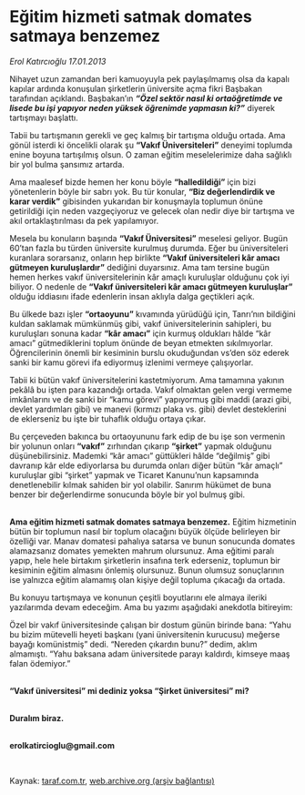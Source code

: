 # Eğitim hizmeti satmak domates satmaya benzemez

*Erol Katırcıoğlu 17.01.2013*

<div class="yazi"><p>Nihayet uzun zamandan beri kamuoyuyla pek paylaşılmamış olsa da kapalı kapılar ardında konuşulan şirketlerin üniversite açma fikri Başbakan tarafından açıklandı. Başbakan’ın <b><i>“Özel sektör nasıl ki ortaöğretimde ve lisede bu işi yapıyor neden yüksek öğrenimde yapmasın ki?”</i></b> diyerek tartışmayı başlattı. </p>
<p>Tabii bu tartışmanın gerekli ve geç kalmış bir tartışma olduğu ortada. Ama gönül isterdi ki öncelikli olarak şu <b>“Vakıf Üniversiteleri”</b> deneyimi toplumda enine boyuna tartışılmış olsun. O zaman eğitim meselelerimize daha sağlıklı bir yol bulma şansımız artarda.</p>
<p>Ama maalesef bizde hemen her konu böyle <b>“halledildiği”</b> için bizi yönetenlerin böyle bir sabrı yok. Bu tür konular, <b>“Biz değerlendirdik ve karar verdik”</b> gibisinden yukarıdan bir konuşmayla toplumun önüne getirildiği için neden vazgeçiyoruz ve gelecek olan nedir diye bir tartışma ve akıl ortaklaştırılması da pek yapılamıyor. </p>
<p>Mesela bu konuların başında <b>“Vakıf Üniversitesi”</b> meselesi geliyor. Bugün 60’tan fazla bu türden üniversite kurulmuş durumda. Eğer bu üniversiteleri kuranlara sorarsanız, onların hep birlikte <b>“Vakıf üniversiteleri kâr amacı gütmeyen kuruluşlardır”</b> dediğini duyarsınız. Ama tam tersine bugün hemen herkes vakıf üniversitelerinin kâr amaçlı kuruluşlar olduğunu çok iyi biliyor. O nedenle de <b>“Vakıf üniversiteleri kâr amacı gütmeyen kuruluşlar”</b> olduğu iddiasını ifade edenlerin insan aklıyla dalga geçtikleri açık. </p>
<p>Bu ülkede bazı işler <b>“ortaoyunu”</b> kıvamında yürüdüğü için, Tanrı’nın bildiğini kuldan saklamak mümkünmüş gibi, vakıf üniversitelerinin sahipleri, bu kuruluşları sonuna kadar <b>“kâr amacı”</b> için kurmuş oldukları hâlde “kâr amacı” gütmediklerini toplum önünde de beyan etmekten sıkılmıyorlar. Öğrencilerinin önemli bir kesiminin burslu okuduğundan vs’den söz ederek sanki bir kamu görevi ifa ediyormuş izlenimi vermeye çalışıyorlar. </p>
<p>Tabii ki bütün vakıf üniversitelerini kastetmiyorum. Ama tamamına yakının pekâlâ bu işten para kazandığı ortada. Vakıf olmaktan gelen vergi vermeme imkânlarını ve de sanki bir “kamu görevi” yapıyormuş gibi maddi (arazi gibi, devlet yardımları gibi) ve manevi (kırmızı plaka vs. gibi) devlet desteklerini de eklerseniz bu işte bir tuhaflık olduğu ortaya çıkar.</p>
<p>Bu çerçeveden bakınca bu ortaoyununu fark edip de bu işe son vermenin bir yolunun onları <b>“vakıf”</b> zırhından çıkarıp <b>“şirket”</b> yapmak olduğunu düşünebilirsiniz. Mademki “kâr amacı” güttükleri hâlde “değilmiş” gibi davranıp kâr elde ediyorlarsa bu durumda onları diğer bütün “kâr amaçlı” kuruluşlar gibi “şirket” yapmak ve Ticaret Kanunu’nun kapsamında denetlenebilir kılmak sahiden bir yol olabilir. Sanırım hükümet de buna benzer bir değerlendirme sonucunda böyle bir yol bulmuş gibi.</p>
<p><b><br/>Ama eğitim hizmeti satmak domates satmaya benzemez.</b> Eğitim hizmetinin bütün bir toplumun nasıl bir toplum olacağını büyük ölçüde belirleyen bir özelliği var. Manav domatesi pahalıya satarsa ve bunun sonucunda domates alamazsanız domates yemekten mahrum olursunuz. Ama eğitimi paralı yapıp, hele hele birtakım şirketlerin insafına terk ederseniz, toplumun bir kesiminin eğitim almasını önlemiş olursunuz. Bunun olumsuz sonuçlarının ise yalnızca eğitim alamamış olan kişiye değil topluma çıkacağı da ortada.</p>
<p>Bu konuyu tartışmaya ve konunun çeşitli boyutlarını ele almaya ileriki yazılarımda devam edeceğim. Ama bu yazımı aşağıdaki anekdotla bitireyim:</p>
<p>Özel bir vakıf üniversitesinde çalışan bir dostum günün birinde bana: “Yahu bu bizim mütevelli heyeti başkanı (yani üniversitenin kurucusu) meğerse bayağı komünistmiş” dedi. “Nereden çıkardın bunu?” dedim, aklım almamıştı. “Yahu baksana adam üniversitede parayı kaldırdı, kimseye maaş falan ödemiyor.”</p>
<p><b><br/>“Vakıf üniversitesi” mi dediniz yoksa “Şirket üniversitesi” mi?</b></p>
<p><b><br/>Duralım biraz.</b></p><b>
<p><br/>erolkatircioglu@gmail.com</p>
<p></p></b> 
</div>

Kaynak: [taraf.com.tr](http://www.taraf.com.tr/erol-katircioglu/makale-egitim-hizmeti-satmak-domates-satmaya-benzemez.htm), [web.archive.org (arşiv bağlantısı)](http://web.archive.org/web/20130811142413/http://www.taraf.com.tr/erol-katircioglu/makale-egitim-hizmeti-satmak-domates-satmaya-benzemez.htm)
